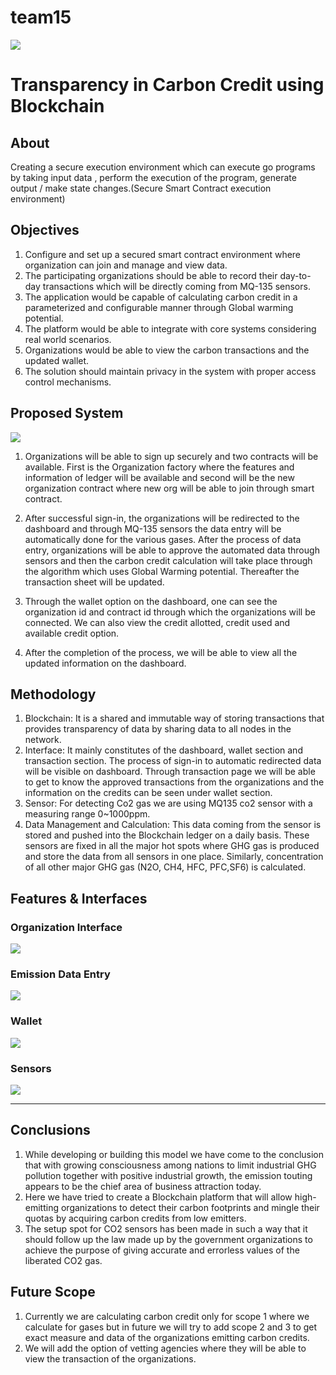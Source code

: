 # team15
<img src="https://imagizer.imageshack.com/img923/779/V3hpmo.png"/>
<!-- <div align = center>
<!-- **[<kbd> <br> :rocket: Install <br> </kbd>][Installation]** 
**[<kbd> <br> 📘 Documentation <br> </kbd>][Documentation]** 
**[<kbd> <br> 🕹 Features <br> </kbd>][Features]** 
**[<kbd> <br> 💙 Contribute <br> </kbd>][Contribution]**  
---
</div> --> 

# Transparency in Carbon Credit using Blockchain

## About

Creating a secure execution environment which can execute go programs by taking input data , perform the execution of the program, generate output / make state changes.(Secure Smart Contract execution environment)


## Objectives

1. Configure and set up a secured smart contract environment where organization can join  and manage and view data. 
2. The participating organizations should be able to record their day-to-day transactions which will be directly coming from MQ-135 sensors. 
3. The application would be capable of calculating carbon credit in a parameterized and configurable manner through Global warming potential.
4. The platform would be able to integrate with core systems considering real world scenarios.
5. Organizations would be able to view the carbon transactions and the updated wallet.
6. The solution should maintain privacy in the system with proper access control mechanisms.


## Proposed System

<img src="https://imagizer.imageshack.com/img924/5738/feFv5X.png"/>

1. Organizations will be able to sign up securely and two contracts will be available. First is the Organization factory where the features and information of ledger will be available and second will be the new organization contract where new org will be able to join through smart contract. 

2. After successful sign-in, the organizations will be redirected to the dashboard and through MQ-135 sensors the data entry will be automatically done for the various gases. After the process of data entry, organizations will be able to approve the automated data through sensors  and then the carbon credit calculation will take place through the algorithm which uses Global Warming potential. Thereafter the transaction sheet will be updated.

3. Through the wallet option on the dashboard, one can see the organization id and contract id through which the organizations will be connected. We can also view the credit allotted, credit used and available credit option.

4. After the completion of the process, we will be able to view all the updated information on the dashboard.





## Methodology

1. Blockchain: It is a shared and immutable way of storing transactions that provides transparency of data by sharing data to all nodes in the network.
2. Interface:  It mainly constitutes of the dashboard, wallet section and transaction section. The process of sign-in to automatic redirected data will be visible on dashboard. Through transaction page we will be able to get to know the approved transactions from the organizations and the information on the credits can be seen under wallet section.
3. Sensor: For detecting Co2 gas we are using MQ135 co2 sensor with a measuring range 0~1000ppm.
4. Data Management and Calculation: This data coming from the sensor is stored and pushed into the Blockchain ledger on a daily basis. These sensors are fixed in all the major hot spots where GHG gas is produced and store the data from all sensors in one place. Similarly, concentration of all other major GHG gas (N2O, CH4, HFC, PFC,SF6) is calculated. 





## Features & Interfaces

### Organization Interface

<img src="https://imagizer.imageshack.com/img924/5806/fja4Xo.jpg"/>

### Emission Data Entry

<img src="https://imagizer.imageshack.com/img924/2142/Ksulxw.jpg"/>

### Wallet 

<img src="https://imagizer.imageshack.com/img922/3689/6pO6Pf.jpg"/>

### Sensors

<img src="https://imagizer.imageshack.com/img922/4286/oXqt2G.jpg">


---



## Conclusions

1. While developing or building this model we have come to the conclusion that with growing consciousness among nations to limit industrial  GHG pollution together with positive industrial growth, the emission touting appears to be the chief area of business attraction today.
2. Here we have tried to create a Blockchain platform that will allow high-emitting organizations to detect their carbon footprints and mingle their quotas by acquiring carbon credits from low emitters.
3. The setup spot for CO2 sensors has been made in such a way that it should follow up the law made up by the government organizations to achieve the purpose of giving accurate and errorless values of the liberated CO2 gas.


## Future Scope

1. Currently we are calculating carbon credit only for scope 1 where we calculate for gases but in future we will try to add scope 2 and 3 to get exact measure and data of the organizations emitting carbon credits. 
2. We will add the option of vetting agencies where they will be able to view the transaction of the organizations.



<!------- { Summary } ------>

